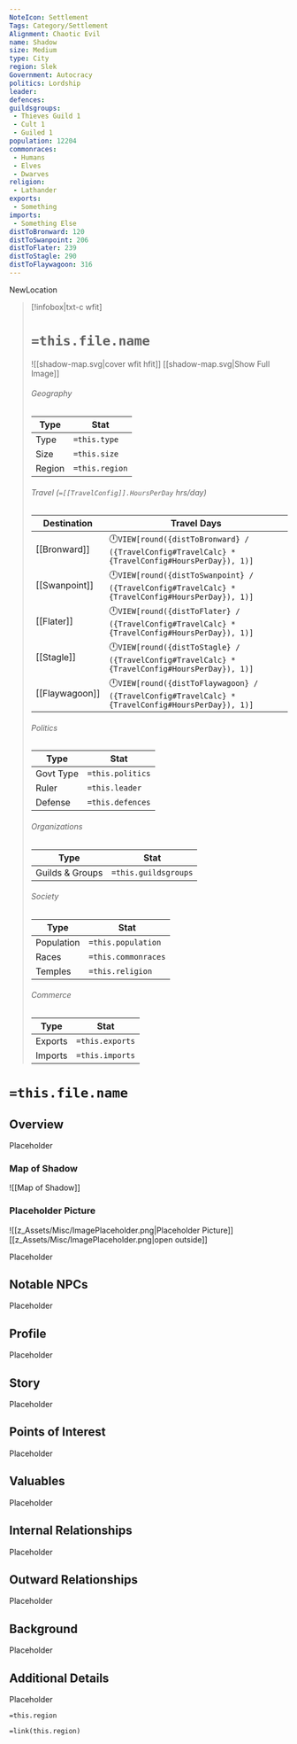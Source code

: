 ```yaml
---
NoteIcon: Settlement
Tags: Category/Settlement
Alignment: Chaotic Evil
name: Shadow
size: Medium
type: City
region: Slek
Government: Autocracy
politics: Lordship
leader:
defences:
guildsgroups:
 - Thieves Guild 1
 - Cult 1
 - Guiled 1
population: 12204
commonraces:
 - Humans
 - Elves
 - Dwarves
religion:
 - Lathander
exports: 
 - Something
imports: 
 - Something Else
distToBronward: 120
distToSwanpoint: 206
distToFlater: 239
distToStagle: 290
distToFlaywagoon: 316
---
```


NewLocation


> [!infobox|txt-c wfit]
> # `=this.file.name`
> 
> ![[shadow-map.svg|cover wfit hfit]]
> [[shadow-map.svg|Show Full Image]]
> 
> ###### Geography
> Type |  Stat |
> ---|---|
> Type | `=this.type` |
> Size | `=this.size` |
> Region | `=this.region` |
> 
> ###### Travel (`=[[TravelConfig]].HoursPerDay` hrs/day)
> Destination |  Travel Days  |
> ---|---|
> [[Bronward]] | 🕛`VIEW[round({distToBronward} / ({TravelConfig#TravelCalc} * {TravelConfig#HoursPerDay}), 1)]`|
> [[Swanpoint]] | 🕛`VIEW[round({distToSwanpoint} / ({TravelConfig#TravelCalc} * {TravelConfig#HoursPerDay}), 1)]`|
> [[Flater]] | 🕛`VIEW[round({distToFlater} / ({TravelConfig#TravelCalc} * {TravelConfig#HoursPerDay}), 1)]`|
> [[Stagle]] | 🕛`VIEW[round({distToStagle} / ({TravelConfig#TravelCalc} * {TravelConfig#HoursPerDay}), 1)]`|
> [[Flaywagoon]] | 🕛`VIEW[round({distToFlaywagoon} / ({TravelConfig#TravelCalc} * {TravelConfig#HoursPerDay}), 1)]`|
> 
> ###### Politics
> Type |  Stat |
> ---|---|
> Govt Type | `=this.politics` |
> Ruler | `=this.leader` |
> Defense | `=this.defences` |
> 
> ###### Organizations
> Type |  Stat |
> ---|---|
> Guilds & Groups | `=this.guildsgroups` |
> 
> ###### Society
> Type |  Stat |
> ---|---|
> Population | `=this.population` |
> Races | `=this.commonraces` |
> Temples | `=this.religion`  |
> 
> ###### Commerce
> Type |  Stat |
> ---|---|
> Exports | `=this.exports` |
> Imports | `=this.imports` |


# `=this.file.name`
## Overview
Placeholder

### Map of Shadow

![[Map of Shadow]]

### Placeholder Picture
![[z_Assets/Misc/ImagePlaceholder.png|Placeholder Picture]]
[[z_Assets/Misc/ImagePlaceholder.png|open outside]]

Placeholder

## Notable NPCs
Placeholder

## Profile
Placeholder

## Story
Placeholder

## Points of Interest
Placeholder

## Valuables
Placeholder

## Internal Relationships
Placeholder

## Outward Relationships
Placeholder

## Background
Placeholder

## Additional Details
Placeholder

`=this.region`


`=link(this.region)`
